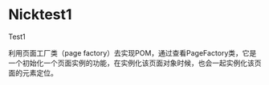 # Nicktest1
Test1

利用页面工厂类（page factory）去实现POM，通过查看PageFactory类，它是一个初始化一个页面实例的功能，在实例化该页面对象时候，也会一起实例化该页面的元素定位。
